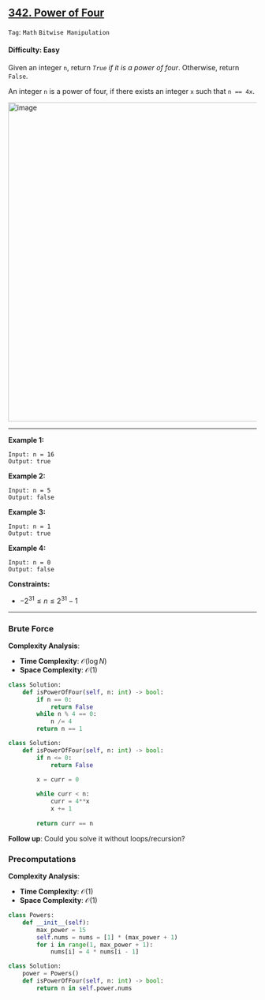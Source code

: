 ## [342. Power of Four](https://leetcode.com/problems/power-of-four/)

```Tag```: ```Math``` ```Bitwise Manipulation```

#### Difficulty: Easy

Given an integer ```n```, return _```True``` if it is a power of four_. Otherwise, return ```False```.

An integer ```n``` is a power of four, if there exists an integer ```x``` such that ```n == 4x```.

<img width="647" alt="image" src="https://github.com/quananhle/Python/assets/35042430/c54a21e1-0168-424d-9c21-823bb014ebf7">

---

__Example 1:__
```
Input: n = 16
Output: true
```

__Example 2:__
```
Input: n = 5
Output: false
```

__Example 3:__
```
Input: n = 1
Output: true
```
 
__Example 4:__
```
Input: n = 0
Output: false
```

__Constraints:__

- $-2^{31} \le n \le 2^{31} - 1$

---

### Brute Force

__Complexity Analysis__:

- __Time Complexity__: $\mathcal{O}(\log{N})$
- __Space Complexity__: $\mathcal{O}(1)$

```Python
class Solution:
    def isPowerOfFour(self, n: int) -> bool:
        if n == 0:
            return False
        while n % 4 == 0:
            n /= 4
        return n == 1
```

```Python
class Solution:
    def isPowerOfFour(self, n: int) -> bool:
        if n <= 0:
            return False
        
        x = curr = 0

        while curr < n:
            curr = 4**x
            x += 1
        
        return curr == n
```

__Follow up__: Could you solve it without loops/recursion?

### Precomputations

__Complexity Analysis__:

- __Time Complexity__: $\mathcal{O}(1)$
- __Space Complexity__: $\mathcal{O}(1)$

```Python
class Powers:
    def __init__(self):
        max_power = 15
        self.nums = nums = [1] * (max_power + 1)
        for i in range(1, max_power + 1):
            nums[i] = 4 * nums[i - 1]

class Solution:
    power = Powers()
    def isPowerOfFour(self, n: int) -> bool:
        return n in self.power.nums
```

